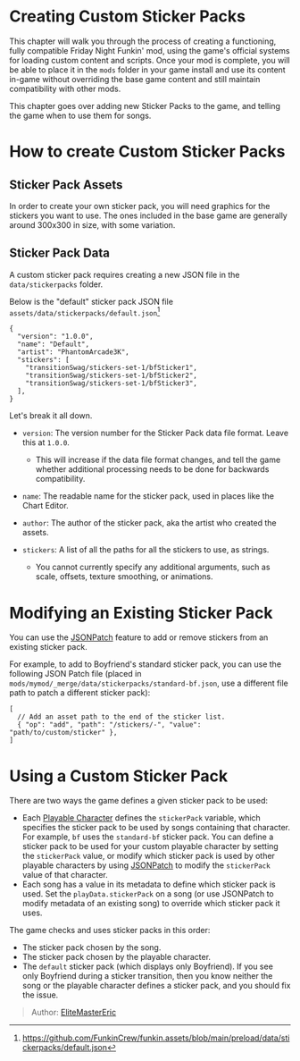 [tags]: / "intermediate,ui,json"

# Creating Custom Sticker Packs

This chapter will walk you through the process of creating a functioning, fully compatible Friday Night Funkin' mod, using the game's official systems for loading custom content and scripts. Once your mod is complete, you will be able to place it in the `mods` folder in your game install and use its content in-game without overriding the base game content and still maintain compatibility with other mods.

This chapter goes over adding new Sticker Packs to the game, and telling the game when to use them for songs.

# How to create Custom Sticker Packs

## Sticker Pack Assets

In order to create your own sticker pack, you will need graphics for the stickers you want to use. The ones included in the base game are generally around 300x300 in size, with some variation.

## Sticker Pack Data

A custom sticker pack requires creating a new JSON file in the `data/stickerpacks` folder.

Below is the "default" sticker pack JSON file `assets/data/stickerpacks/default.json`[^stickerpacksource]

```jsonc
{
  "version": "1.0.0",
  "name": "Default",
  "artist": "PhantomArcade3K",
  "stickers": [
    "transitionSwag/stickers-set-1/bfSticker1",
    "transitionSwag/stickers-set-1/bfSticker2",
    "transitionSwag/stickers-set-1/bfSticker3",
  ],
}
```

Let's break it all down.

- `version`: The version number for the Sticker Pack data file format. Leave this at `1.0.0`.
  - This will increase if the data file format changes, and tell the game whether additional processing needs to be done for backwards compatibility.

- `name`: The readable name for the sticker pack, used in places like the Chart Editor.
- `author`: The author of the sticker pack, aka the artist who created the assets.
- `stickers`: A list of all the paths for all the stickers to use, as strings.
  - You cannot currently specify any additional arguments, such as scale, offsets, texture smoothing, or animations.

# Modifying an Existing Sticker Pack

You can use the [JSONPatch](../Introduction/5.AppendingAndMerge.md#merging) feature to add or remove stickers from an existing sticker pack.

For example, to add to Boyfriend's standard sticker pack, you can use the following JSON Patch file (placed in `mods/mymod/_merge/data/stickerpacks/standard-bf.json`, use a different file path to patch a different sticker pack):

```jsonc
[
  // Add an asset path to the end of the sticker list.
  { "op": "add", "path": "/stickers/-", "value": "path/to/custom/sticker" },
]
```

# Using a Custom Sticker Pack

There are two ways the game defines a given sticker pack to be used:

- Each [Playable Character](01.CustomPlayableCharacters.md) defines the `stickerPack` variable, which specifies the sticker pack to be used by songs containing that character. For example, `bf` uses the `standard-bf` sticker pack. You can define a sticker pack to be used for your custom playable character by setting the `stickerPack` value, or modify which sticker pack is used by other playable characters by using [JSONPatch](../Introduction/05.AppendingAndMerge.md#merging) to modify the `stickerPack` value of that character.
- Each song has a value in its metadata to define which sticker pack is used. Set the `playData.stickerPack` on a song (or use JSONPatch to modify metadata of an existing song) to override which sticker pack it uses.

The game checks and uses sticker packs in this order:

- The sticker pack chosen by the song.
- The sticker pack chosen by the playable character.
- The `default` sticker pack (which displays only Boyfriend). If you see only Boyfriend during a sticker transition, then you know neither the song or the playable character defines a sticker pack, and you should fix the issue.

[^stickerpacksource]: <https://github.com/FunkinCrew/funkin.assets/blob/main/preload/data/stickerpacks/default.json>

> Author: [EliteMasterEric](https://github.com/EliteMasterEric)
